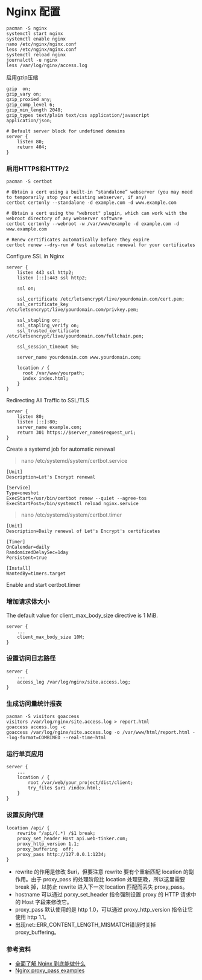 # Nginx 配置

```
pacman -S nginx
systemctl start nginx
systemctl enable nginx
nano /etc/nginx/nginx.conf
less /etc/nginx/nginx.conf
systemctl reload nginx
journalctl -u nginx
less /var/log/nginx/access.log
```

启用gzip压缩
```nginx
gzip  on;
gzip_vary on;
gzip_proxied any;
gzip_comp_level 6;
gzip_min_length 2048;
gzip_types text/plain text/css application/javascript application/json;
```

```nginx
# Default server block for undefined domains
server {
    listen 80;
    return 404;
}
```

### 启用HTTPS和HTTP/2
```
pacman -S certbot

# Obtain a cert using a built-in “standalone” webserver (you may need to temporarily stop your existing webserver, if any)
certbot certonly --standalone -d example.com -d www.example.com

# Obtain a cert using the "webroot" plugin, which can work with the webroot directory of any webserver software
certbot certonly --webroot -w /var/www/example -d example.com -d www.example.com

# Renew certificates automatically before they expire
certbot renew --dry-run # test automatic renewal for your certificates
```

Configure SSL in Nginx
```nginx
server {
    listen 443 ssl http2;
    listen [::]:443 ssl http2;

    ssl on;

    ssl_certificate /etc/letsencrypt/live/yourdomain.com/cert.pem;
    ssl_certificate_key /etc/letsencrypt/live/yourdomain.com/privkey.pem;

    ssl_stapling on;
    ssl_stapling_verify on;
    ssl_trusted_certificate /etc/letsencrypt/live/yourdomain.com/fullchain.pem;

    ssl_session_timeout 5m;

    server_name yourdomain.com www.yourdomain.com;

    location / {
      root /var/www/yourpath;
      index index.html;
    }
}
```


Redirecting All Traffic to SSL/TLS
```nginx
server {
    listen 80;
    listen [::]:80;
    server_name example.com;
    return 301 https://$server_name$request_uri;
}
```

Create a systemd job for automatic renewal
> nano /etc/systemd/system/certbot.service

```
[Unit]
Description=Let's Encrypt renewal

[Service]
Type=oneshot
ExecStart=/usr/bin/certbot renew --quiet --agree-tos
ExecStartPost=/bin/systemctl reload nginx.service
```

> nano /etc/systemd/system/certbot.timer

```
[Unit]
Description=Daily renewal of Let's Encrypt's certificates

[Timer]
OnCalendar=daily
RandomizedDelaySec=1day
Persistent=true

[Install]
WantedBy=timers.target
```
Enable and start certbot.timer

### 增加请求体大小
The default value for client_max_body_size directive is 1 MiB.
```nginx
server {
    ...
    client_max_body_size 10M;
}
```
### 设置访问日志路径
```nginx
server {
    ...
    access_log /var/log/nginx/site.access.log;
}
```

### 生成访问量统计报表
```
pacman -S visitors goaccess
visitors /var/log/nginx/site.access.log > report.html
goaccess access.log -c
goaccess /var/log/nginx/site.access.log -o /var/www/html/report.html --log-format=COMBINED --real-time-html
```

### 运行单页应用
```nginx
server {
    ...
    location / {
        root /var/web/your_project/dist/client;
        try_files $uri /index.html;
    }
}
```

### 设置反向代理
```nginx
location /api/ {
    rewrite ^/api/(.*) /$1 break;
    proxy_set_header Host api.web-tinker.com;
    proxy_http_version 1.1;
    proxy_buffering  off;
    proxy_pass http://127.0.0.1:1234;
}
```
- rewrite 的作用是修改 $uri，但要注意 rewrite 要有个重新匹配 location 的副作用。由于 proxy_pass 的处理阶段比 location 处理更晚，所以这里需要 break 掉，以防止 rewrite 进入下一次 location 匹配而丢失 proxy_pass。
- hostname 可以通过 porxy_set_header 指令强制设置 proxy 的 HTTP 请求中的 Host 字段来修改它。
- proxy_pass 默认使用的是 http 1.0，可以通过 proxy_http_version 指令让它使用 http 1.1。
- 出现net::ERR_CONTENT_LENGTH_MISMATCH错误时关掉proxy_buffering。


### 参考资料

- [全面了解 Nginx 到底能做什么](https://www.jianshu.com/p/8bf73d1a758c)
- [Nginx proxy_pass examples](https://www.liaohuqiu.net/posts/nginx-proxy-pass/)
